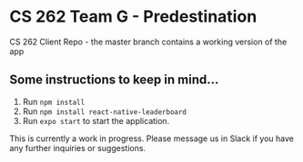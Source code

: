 # CS 262 Team G - Predestination

CS 262 Client Repo - the master branch contains a working version of the app

## Some instructions to keep in mind...

1. Run `npm install`
2. Run `npm install react-native-leaderboard`
3. Run `expo start` to start the application.

This is currently a work in progress. Please message us in Slack if you have any further inquiries or suggestions. 
